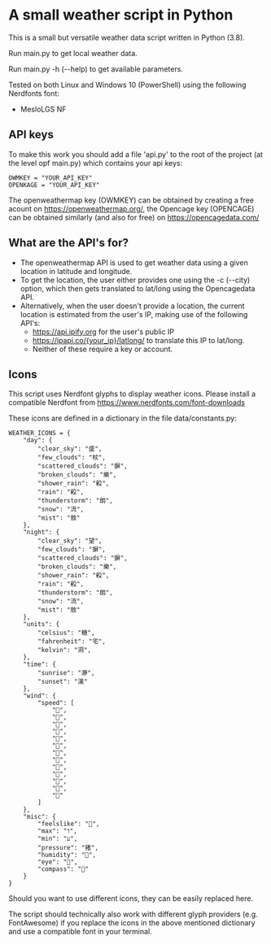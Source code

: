 # A small weather script in Python
This is a small but versatile weather data script written in Python (3.8).

Run main.py to get local weather data.

Run main.py -h (--help) to get available parameters.

Tested on both Linux and Windows 10 (PowerShell) using the following Nerdfonts font:
- MesloLGS NF

## API keys
To make this work you should add a file 'api.py' to the root of the project (at the level opf main.py) which contains your api keys:
```
OWMKEY = "YOUR_API_KEY"
OPENKAGE = "YOUR_API_KEY"
```
The openweathermap key (OWMKEY) can be obtained by creating a free acount on https://openweathermap.org/, the Opencage key (OPENCAGE) can be obtained similarly (and also for free) on https://opencagedata.com/

## What are the API's for?
- The openweathermap API is used to get weather data using a given location in latitude and longitude.
- To get the location, the user either provides one using the -c (--city) option, which then gets translated to lat/long using the Opencagedata API.
- Alternatively, when the user doesn't provide a location, the current location is estimated from the user's IP, making use of the following API's:
  - https://api.ipify.org for the user's public IP
  - https://ipapi.co/{your_ip}/latlong/ to translate this IP to lat/long.
  - Neither of these require a key or account.

## Icons
This script uses Nerdfont glyphs to display weather icons. Please install a compatible Nerdfont from https://www.nerdfonts.com/font-downloads

These icons are defined in a dictionary in the file data/constants.py:
```
WEATHER_ICONS = {
    "day": {
        "clear_sky": "盛",
        "few_clouds": "杖",
        "scattered_clouds": "摒",
        "broken_clouds": "樂",
        "shower_rain": "殺",
        "rain": "殺",
        "thunderstorm": "朗",
        "snow": "流",
        "mist": "敖"
    },
    "night": {
        "clear_sky": "望",
        "few_clouds": "摒",
        "scattered_clouds": "摒",
        "broken_clouds": "樂",
        "shower_rain": "殺",
        "rain": "殺",
        "thunderstorm": "朗",
        "snow": "流",
        "mist": "敖"
    },
    "units": {
        "celsius": "糖",
        "fahrenheit": "宅",
        "kelvin": "洞",
    },
    "time": {
        "sunrise": "瀞",
        "sunset": "漢"
    },
    "wind": {
        "speed": [
            "",
            "",
            "",
            "",
            "",
            "",
            "",
            "",
            "",
            "",
            "",
            "",
            ""
        ]
    },
    "misc": {
        "feelslike": "",
        "max": "ﬢ",
        "min": "ﬠ",
        "pressure": "猪",
        "humidity": "",
        "eye": "",
        "compass": ""
    }
}
```
Should you want to use different icons, they can be easily replaced here.

The script should technically also work with different glyph providers (e.g. FontAwesome) if you replace the icons in the above mentioned dictionary and use a compatible font in your terminal.
